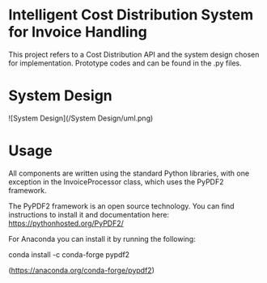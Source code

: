 # Intelligent Cost Distribution System for Invoice Handling

This project refers to a Cost Distribution API and the system design chosen for implementation. Prototype codes and can be found in the .py files.


# System Design

![System Design](/System Design/uml.png)

# Usage

All components are written using the standard Python libraries, with one exception in the InvoiceProcessor class, which uses the PyPDF2 framework. 

The PyPDF2 framework is an open source technology. You can find instructions to install it and documentation here:
https://pythonhosted.org/PyPDF2/

For Anaconda you can install it by running the following: 

conda install -c conda-forge pypdf2 

(https://anaconda.org/conda-forge/pypdf2)
 

